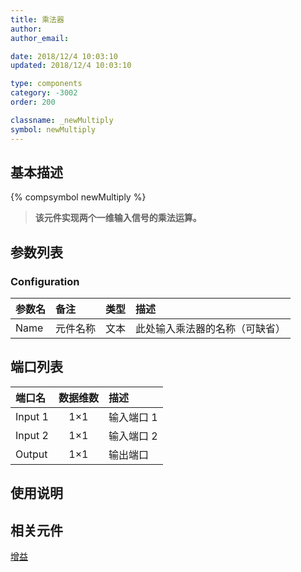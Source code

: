 ```yaml
---
title: 乘法器
author:
author_email:

date: 2018/12/4 10:03:10
updated: 2018/12/4 10:03:10

type: components
category: -3002
order: 200

classname: _newMultiply
symbol: newMultiply
---
```


## 基本描述

{% compsymbol newMultiply %}

> **该元件实现两个一维输入信号的乘法运算。**

## 参数列表

### Configuration

| 参数名 | 备注     | 类型 | 描述                           |
| :----- | :------- | :--: | :----------------------------- |
| Name   | 元件名称 | 文本 | 此处输入乘法器的名称（可缺省） |

## 端口列表

| 端口名  | 数据维数 | 描述       |
| :------ | :------: | :--------- |
| Input 1 |   1×1    | 输入端口 1 |
| Input 2 |   1×1    | 输入端口 2 |
| Output  |   1×1    | 输出端口   |

## 使用说明

## 相关元件

[增益](comp_newGain.md)
